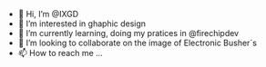 - 👋 Hi, I’m @IXGD
- 👀 I’m interested in ghaphic design
- 🌱 I’m currently learning, doing my pratices in @firechipdev
- 💞️ I’m looking to collaborate on the image of Electronic Busher´s
- 📫 How to reach me ...

<!---
IXGD/IXGD is a ✨ special ✨ repository because its `README.md` (this file) appears on your GitHub profile.
You can click the Preview link to take a look at your changes.
--->
